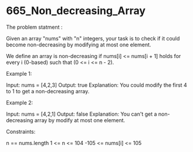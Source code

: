 # 665_Non_decreasing_Array
The problem statment : 

Given an array "nums" with "n" integers, your task is to check if it could become non-decreasing by modifying at most one element.

We define an array is non-decreasing if nums[i] <= nums[i + 1] holds for every i (0-based) such that (0 <= i <= n - 2).

Example 1:

  Input: nums = [4,2,3]
  Output: true
  Explanation: You could modify the first 4 to 1 to get a non-decreasing array.

Example 2:

  Input: nums = [4,2,1]
  Output: false
  Explanation: You can't get a non-decreasing array by modify at most one element.
 

Constraints:

  n == nums.length
  1 <= n <= 104
  -105 <= nums[i] <= 105
